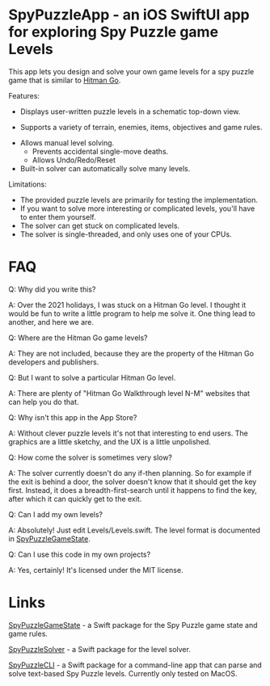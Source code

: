 # SpyPuzzleApp - an iOS SwiftUI app for exploring Spy Puzzle game Levels

This app lets you design and solve your own game levels for a spy puzzle game that is
similar to [Hitman Go](https://en.wikipedia.org/wiki/Hitman_Go).

Features:

+ Displays user-written puzzle levels in a schematic top-down view.
- Supports a variety of terrain, enemies, items, objectives and game rules.
+ Allows manual level solving.
  - Prevents accidental single-move deaths.
  - Allows Undo/Redo/Reset
+ Built-in solver can automatically solve many levels.

Limitations:

- The provided puzzle levels are primarily for testing the implementation.
- If you want to solve more interesting or complicated levels, you'll have to enter them yourself.
- The solver can get stuck on complicated levels.
- The solver is single-threaded, and only uses one of your CPUs.

# FAQ

Q: Why did you write this?

A: Over the 2021 holidays, I was stuck on a Hitman Go level. I thought it would be fun to write a
little program to help me solve it. One thing lead to another, and here we are.

Q: Where are the Hitman Go game levels?

A: They are not included, because they are the property of the Hitman Go developers and publishers.

Q: But I want to solve a particular Hitman Go level.

A: There are plenty of "Hitman Go Walkthrough level N-M" websites that can help you do that.

Q: Why isn't this app in the App Store?

A: Without clever puzzle levels it's not that interesting to end users. The graphics are a little sketchy,
and the UX is a little unpolished.

Q: How come the solver is sometimes very slow?

A: The solver currently doesn't do any if-then planning. So for example
if the exit is behind a door, the solver doesn't know that it should get the key first. Instead, it
does a breadth-first-search until it happens to find the key, after which it can quickly get to the exit.

Q: Can I add my own levels?

A: Absolutely! Just edit Levels/Levels.swift. The level format is documented in
[SpyPuzzleGameState](https://github.com/jackpal/SpyPuzzleGameState).

Q: Can I use this code in my own projects?

A: Yes, certainly! It's licensed under the MIT license.

# Links

[SpyPuzzleGameState](https://github.com/jackpal/SpyPuzzleGameState) - a Swift package for the
Spy Puzzle game state and game rules.

[SpyPuzzleSolver](https://github.com/jackpal/SpyPuzzleGameState) - a Swift package for the level solver.

[SpyPuzzleCLI](https://github.com/jackpal/SpyPuzzleCLI) - a Swift package for a command-line app that
can parse and solve text-based Spy Puzzle levels. Currently only tested on MacOS.
